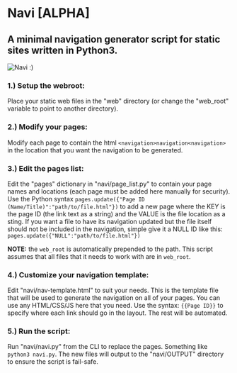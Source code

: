 # Navi [ALPHA]

## A minimal navigation generator script for static sites written in Python3.

![Navi :)](https://orig00.deviantart.net/4f58/f/2016/105/8/9/the_legend_of_zelda_navi_pagedoll_by_gabagarb-d9z1que.gif)

### 1.) Setup the webroot: 

Place your static web files in the "web" directory (or change the "web_root" variable to point to another directory).

### 2.) Modify your pages: 

Modify each page to contain the html ```<navigation>navigation<navigation>``` in the location that you want the navigation to be generated.

### 3.) Edit the pages list:

Edit the "pages" dictionary in "navi/page_list.py" to contain your page names and locations (each page must be added here manually for security). Use the Python syntax ```pages.update({"Page ID (Name/Title)":"path/to/file.html"})``` to add a new page where the KEY is the page ID (the link text as a string) and the VALUE is the file location as a sting. If you want a file to have its navigation updated but the file itself should not be included in the navigation, simple give it a NULL ID like this: ```pages.update({"NULL":"path/to/file.html"})```

**NOTE:** the ```web_root``` is automatically prepended to the path. This script assumes that all files that it needs to work with are in ```web_root```.  

### 4.) Customize your navigation template:

Edit "navi/nav-template.html" to suit your needs. This is the template file that will be used to generate the navigation on all of your pages. You can use any HTML/CSS/JS here that you need. Use the syntax: ```{{Page ID}}``` to specify where each link should go in the layout. The rest will be automated. 

### 5.) Run the script:

Run "navi/navi.py" from the CLI to replace the pages. Something like ```python3 navi.py```. The new files will output to the "navi/OUTPUT" directory to ensure the script is fail-safe. 

